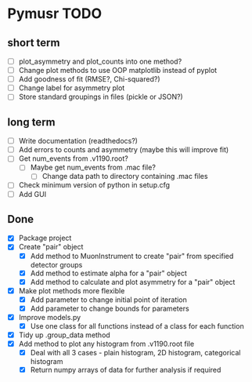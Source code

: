 # Pymusr TODO

## short term
- [ ] plot_asymmetry and plot_counts into one method?
- [ ] Change plot methods to use OOP matplotlib instead of pyplot
- [ ] Add goodness of fit (RMSE?, Chi-squared?)
- [ ] Change label for asymmetry plot
- [ ] Store standard groupings in files (pickle or JSON?)

## long term
- [ ] Write documentation (readthedocs?)
- [ ] Add errors to counts and asymmetry (maybe this will improve fit)
- [ ] Get num_events from .v1190.root?
  - [ ] Maybe get num_events from .mac file?
    - [ ] Change data path to directory containing .mac files
- [ ] Check minimum version of python in setup.cfg
- [ ] Add GUI

## Done
- [x] Package project
- [x] Create "pair" object
  - [x] Add method to MuonInstrument to create "pair" from specified detector groups
  - [x] Add method to estimate alpha for a "pair" object
  - [x] Add method to calculate and plot asymmetry for a "pair" object
- [x] Make plot methods more flexible
  - [x] Add parameter to change initial point of iteration
  - [x] Add parameter to change bounds for parameters
- [x] Improve models.py
  - [x] Use one class for all functions instead of a class for each function
- [x] Tidy up .group_data method
- [x] Add method to plot any histogram from .v1190.root file
  - [x] Deal with all 3 cases - plain histogram, 2D histogram, categorical histogram
  - [x] Return numpy arrays of data for further analysis if required